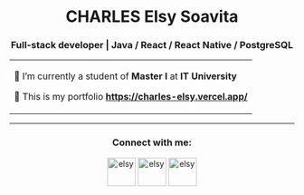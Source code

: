 <h1 align="center">CHARLES Elsy Soavita</b></h1>
<h3 align="center">Full-stack developer | Java / React / React Native / PostgreSQL </h3>
<table align="center">
<tr border="none">
<td width="100%">
  
🔹 I’m currently a student of **Master I** at **IT University**
  
🔹 This is my portfolio **https://charles-elsy.vercel.app/**

</td>
</tr>
</table>

---

<h3 align="center">Connect with me:</h3>
<div align="center">
<p align="center">
<a href="https://www.linkedin.com/in/elsy-charles" target="blank"><img align="center" src="https://github.com/user-attachments/assets/f243c322-5fa8-4abe-8108-4a79a83a0dc1" alt="elsy" height="50" width="50" /></a>
<a href="mailto:elsy.s.charles@gmail.com" target="blank"><img align="center" src="https://github.com/user-attachments/assets/2c5b3b02-f39e-4f96-b642-1dc6f9a34658" alt="elsy" height="50" width="50" /></a>
<a href="tel:+261348421634" target="blank"><img align="center" src="https://github.com/user-attachments/assets/89a8077e-60ff-410d-a52c-11d1c654d504" alt="elsy" height="50" width="50" /></a>
</p>
</div>


